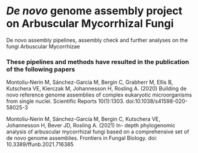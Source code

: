 # *De novo* genome assembly project on Arbuscular Mycorrhizal Fungi
De novo assembly pipelines, assembly check and further analyses on the fungi Arbuscular Mycorrhizae

### These pipelines and methods have resulted in the publication of the following papers
Montoliu-Nerin M, Sánchez-García M, Bergin C, Grabherr M, Ellis B, Kutschera VE, Kierczak M, Johannesson H, Rosling A. (2020) Building de novo reference genome assemblies of complex eukaryotic microorganisms from single nuclei. Scientific Reports 10(1):1303. doi:10.1038/s41598-020-58025-3

Montoliu-Nerin M, Sánchez-García M, Bergin C, Kutschera VE, Johannesson H, Bever JD, Rosling A. (2021) In- depth phylogenomic analysis of arbuscular mycorrhizal fungi based on a comprehensive set of de novo genome assemblies. Frontiers in Fungal Biology. doi: 10.3389/ffunb.2021.716385

## 
